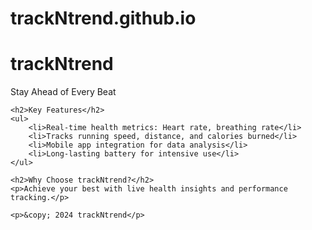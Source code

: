 # trackNtrend.github.io
<!DOCTYPE html>
<html lang="en">
<head>
    <meta charset="UTF-8">
    <meta name="viewport" content="width=device-width, initial-scale=1.0">
    <title>trackNtrend - The Smart Sports Watch</title>
</head>
<body>
    <h1>trackNtrend</h1>
    <p>Stay Ahead of Every Beat</p>

    <h2>Key Features</h2>
    <ul>
        <li>Real-time health metrics: Heart rate, breathing rate</li>
        <li>Tracks running speed, distance, and calories burned</li>
        <li>Mobile app integration for data analysis</li>
        <li>Long-lasting battery for intensive use</li>
    </ul>

    <h2>Why Choose trackNtrend?</h2>
    <p>Achieve your best with live health insights and performance tracking.</p>

    <p>&copy; 2024 trackNtrend</p>
</body>
</html>

